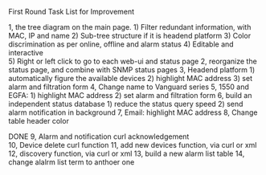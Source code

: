 First Round Task List for Improvement 

1, the tree diagram on the main page. 
	1)	Filter redundant information, with MAC, IP and name 
	2)	Sub-tree structure if it is headend platform 
	3)	Color discrimination as per online, offline and alarm status
	4)	Editable and interactive  
	5)	Right or left click to go to each web-ui and status page 
2, reorganize the status page, and combine with SNMP status pages
3, Headend platform
	1)	automatically figure the available devices
	2)	highlight MAC address
	3)	set alarm and filtration form 
4, Change name to Vanguard series 
5, 1550 and EGFA:
	1)	highlight MAC address
	2)	set alarm and filtration form 
6, build an independent status database
	1)	reduce the status query speed
	2)	send alarm notification in background 
7, Email: highlight MAC address 
8, Change table header color 


DONE 9, Alarm and notification curl acknowledgement    
10, Device delete curl function 
11, add new devices function, via curl or xml
12, discovery function, via curl or xml 
13, build a new alarm list table
14, change alalrm list term to anthoer one 